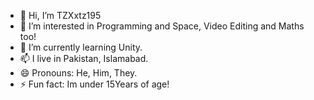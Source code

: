 - 👋 Hi, I’m TZXxtz195
- 👀 I’m interested in Programming and Space, Video Editing and Maths too!
- 🌱 I’m currently learning Unity.
- 📫 I live in Pakistan, Islamabad.
- 😄 Pronouns: He, Him, They.
- ⚡ Fun fact: Im under 15Years of age!
